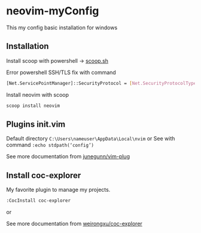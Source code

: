 # neovim-myConfig

This my config basic installation for windows

## Installation

Install scoop with powershell -> <a href="scoop.sh">scoop.sh</a>

Error powershell SSH/TLS fix with command

```sh
[Net.ServicePointManager]::SecurityProtocol = [Net.SecurityProtocolType]::Tls12
```

Install neovim with scoop

```sh
scoop install neovim
```
## Plugins init.vim 
Default directory `C:\Users\nameuser\AppData\Local\nvim`
or
See with command `:echo stdpath(‘config’) `

See more documentation from <a href="https://github.com/junegunn/vim-plug">junegunn/vim-plug</a>

## Install coc-explorer
My favorite plugin to manage my projects.

```sh
:CocInstall coc-explorer
```
or

See more documentation from <a href="https://github.com/weirongxu/coc-explorer">weirongxu/coc-explorer</a>

